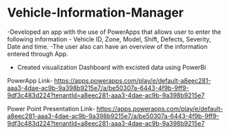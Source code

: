 # Vehicle-Information-Manager


-Developed an app  with the use of PowerApps that allows user to enter the following information - Vehicle ID, Zone, Model, Shift, Defects, Severity, Date and time. 
-The user also can have an overview of the information entered through App. 
- Created visualization Dashboard with excisted data using PowerBi

PowerApp Link- 
https://apps.powerapps.com/play/e/default-a8eec281-aaa3-4dae-ac9b-9a398b9215e7/a/be50307a-6443-4f9b-9ff9-9df3c483d224?tenantId=a8eec281-aaa3-4dae-ac9b-9a398b9215e7

Power Point Presentation Link-
https://apps.powerapps.com/play/e/default-a8eec281-aaa3-4dae-ac9b-9a398b9215e7/a/be50307a-6443-4f9b-9ff9-9df3c483d224?tenantId=a8eec281-aaa3-4dae-ac9b-9a398b9215e7
